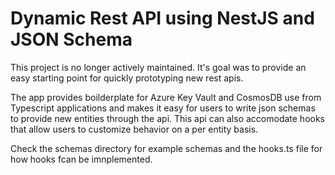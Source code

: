 # Dynamic Rest API using NestJS and JSON Schema

This project is no longer actively maintained. It's goal was to provide an easy starting point for quickly prototyping new rest apis.

The app provides boilderplate for  Azure Key Vault and CosmosDB use from Typescript applications and makes it easy for users to write json schemas to provide new entities through the api. This api can also accomodate hooks that allow users to customize behavior on a per entity basis.

Check the schemas directory for example schemas and the hooks.ts file for how hooks fcan be imnplemented.
